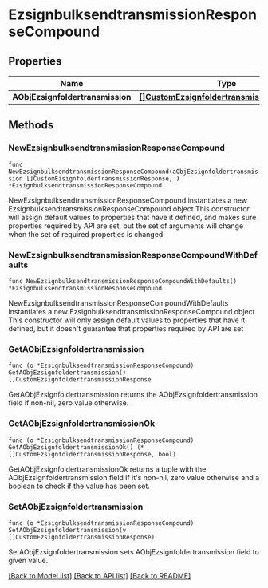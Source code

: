 # EzsignbulksendtransmissionResponseCompound

## Properties

Name | Type | Description | Notes
------------ | ------------- | ------------- | -------------
**AObjEzsignfoldertransmission** | [**[]CustomEzsignfoldertransmissionResponse**](CustomEzsignfoldertransmissionResponse.md) |  | 

## Methods

### NewEzsignbulksendtransmissionResponseCompound

`func NewEzsignbulksendtransmissionResponseCompound(aObjEzsignfoldertransmission []CustomEzsignfoldertransmissionResponse, ) *EzsignbulksendtransmissionResponseCompound`

NewEzsignbulksendtransmissionResponseCompound instantiates a new EzsignbulksendtransmissionResponseCompound object
This constructor will assign default values to properties that have it defined,
and makes sure properties required by API are set, but the set of arguments
will change when the set of required properties is changed

### NewEzsignbulksendtransmissionResponseCompoundWithDefaults

`func NewEzsignbulksendtransmissionResponseCompoundWithDefaults() *EzsignbulksendtransmissionResponseCompound`

NewEzsignbulksendtransmissionResponseCompoundWithDefaults instantiates a new EzsignbulksendtransmissionResponseCompound object
This constructor will only assign default values to properties that have it defined,
but it doesn't guarantee that properties required by API are set

### GetAObjEzsignfoldertransmission

`func (o *EzsignbulksendtransmissionResponseCompound) GetAObjEzsignfoldertransmission() []CustomEzsignfoldertransmissionResponse`

GetAObjEzsignfoldertransmission returns the AObjEzsignfoldertransmission field if non-nil, zero value otherwise.

### GetAObjEzsignfoldertransmissionOk

`func (o *EzsignbulksendtransmissionResponseCompound) GetAObjEzsignfoldertransmissionOk() (*[]CustomEzsignfoldertransmissionResponse, bool)`

GetAObjEzsignfoldertransmissionOk returns a tuple with the AObjEzsignfoldertransmission field if it's non-nil, zero value otherwise
and a boolean to check if the value has been set.

### SetAObjEzsignfoldertransmission

`func (o *EzsignbulksendtransmissionResponseCompound) SetAObjEzsignfoldertransmission(v []CustomEzsignfoldertransmissionResponse)`

SetAObjEzsignfoldertransmission sets AObjEzsignfoldertransmission field to given value.



[[Back to Model list]](../README.md#documentation-for-models) [[Back to API list]](../README.md#documentation-for-api-endpoints) [[Back to README]](../README.md)


